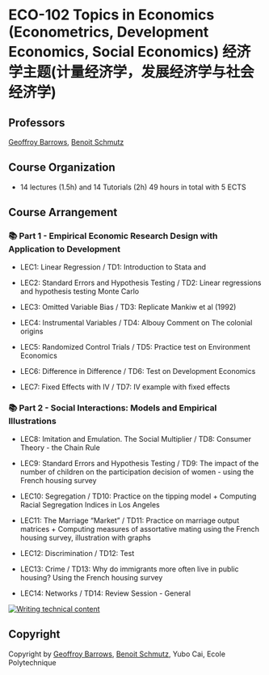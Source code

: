 # ECO-102 Topics in Economics (Econometrics, Development Economics, Social Economics) 经济学主题(计量经济学，发展经济学与社会经济学)

## Professors
[Geoffroy Barrows](https://sites.google.com/site/geoffreybarrows/), [Benoit Schmutz](https://sites.google.com/site/benoitschmutz/)

## Course Organization
- 14 lectures (1.5h) and 14 Tutorials (2h) 49 hours in total with 5 ECTS

## Course Arrangement
### 📚 Part 1 - Empirical Economic Research Design with Application to Development
* LEC1: Linear Regression / TD1: Introduction to Stata and 

* LEC2: Standard Errors and Hypothesis Testing / TD2: Linear regressions and hypothesis testing Monte Carlo

* LEC3: Omitted Variable Bias / TD3: Replicate Mankiw et al (1992)

* LEC4: Instrumental Variables / TD4:  Albouy Comment on The colonial origins

* LEC5: Randomized Control Trials / TD5: Practice test on Environment Economics

* LEC6: Difference in Difference / TD6: Test on Development Economics

* LEC7: Fixed Effects with IV / TD7: IV example with fixed effects

### 📚 Part 2 - Social Interactions: Models and Empirical Illustrations
* LEC8: Imitation and Emulation. The Social Multiplier / TD8: Consumer Theory - the Chain Rule

* LEC9: Standard Errors and Hypothesis Testing / TD9: The impact of the number of children on the participation decision of
women - using the French housing survey 

* LEC10: Segregation / TD10: Practice on the tipping model + Computing Racial Segregation Indices in Los
Angeles 

* LEC11: The Marriage “Market” / TD11:  Practice on marriage output matrices + Computing measures of assortative
mating using the French housing survey, illustration with graphs 

* LEC12: Discrimination / TD12: Test

* LEC13: Crime / TD13: Why do immigrants more often live in public housing? Using the French
housing survey

* LEC14: Networks / TD14: Review Session - General 

[![Writing technical content](https://wowchemy.com/uploads/readmes/writing-technical-content.gif)](https://academic-demo.netlify.app/post/writing-technical-content/)

## Copyright

Copyright by [Geoffroy Barrows](https://sites.google.com/site/geoffreybarrows/), [Benoit Schmutz](https://sites.google.com/site/benoitschmutz/), Yubo Cai, Ecole Polytechnique
